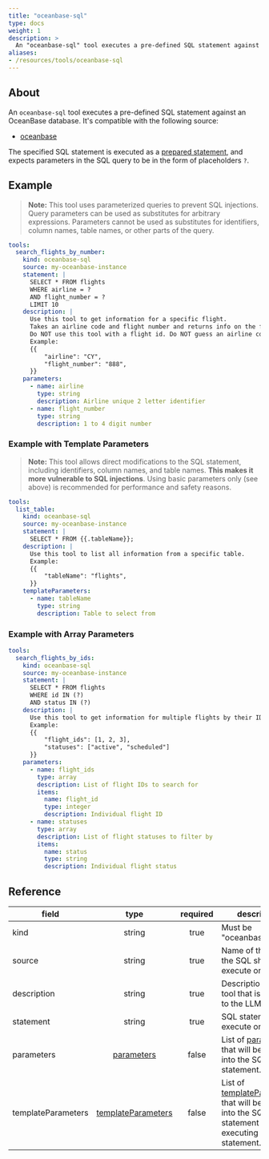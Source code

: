 ```yaml
---
title: "oceanbase-sql"
type: docs
weight: 1
description: > 
  An "oceanbase-sql" tool executes a pre-defined SQL statement against an OceanBase database.
aliases:
- /resources/tools/oceanbase-sql
---
```


## About

An `oceanbase-sql` tool executes a pre-defined SQL statement against an OceanBase database. It's compatible with the following source:

- [oceanbase](../sources/oceanbase.md)

The specified SQL statement is executed as a [prepared statement][mysql-prepare], and expects parameters in the SQL query to be in the form of placeholders `?`.

[mysql-prepare]: https://dev.mysql.com/doc/refman/8.4/en/sql-prepared-statements.html

## Example

> **Note:** This tool uses parameterized queries to prevent SQL injections.
> Query parameters can be used as substitutes for arbitrary expressions.
> Parameters cannot be used as substitutes for identifiers, column names, table names, or other parts of the query.

```yaml
tools:
  search_flights_by_number:
    kind: oceanbase-sql
    source: my-oceanbase-instance
    statement: |
      SELECT * FROM flights
      WHERE airline = ?
      AND flight_number = ?
      LIMIT 10
    description: |
      Use this tool to get information for a specific flight.
      Takes an airline code and flight number and returns info on the flight.
      Do NOT use this tool with a flight id. Do NOT guess an airline code or flight number.
      Example:
      {{
          "airline": "CY",
          "flight_number": "888",
      }}
    parameters:
      - name: airline
        type: string
        description: Airline unique 2 letter identifier
      - name: flight_number
        type: string
        description: 1 to 4 digit number
```

### Example with Template Parameters

> **Note:** This tool allows direct modifications to the SQL statement, including identifiers, column names, and table names. **This makes it more vulnerable to SQL injections**. Using basic parameters only (see above) is recommended for performance and safety reasons.

```yaml
tools:
  list_table:
    kind: oceanbase-sql
    source: my-oceanbase-instance
    statement: |
      SELECT * FROM {{.tableName}};
    description: |
      Use this tool to list all information from a specific table.
      Example:
      {{
          "tableName": "flights",
      }}
    templateParameters:
      - name: tableName
        type: string
        description: Table to select from
```

### Example with Array Parameters

```yaml
tools:
  search_flights_by_ids:
    kind: oceanbase-sql
    source: my-oceanbase-instance
    statement: |
      SELECT * FROM flights
      WHERE id IN (?)
      AND status IN (?)
    description: |
      Use this tool to get information for multiple flights by their IDs and statuses.
      Example:
      {{
          "flight_ids": [1, 2, 3],
          "statuses": ["active", "scheduled"]
      }}
    parameters:
      - name: flight_ids
        type: array
        description: List of flight IDs to search for
        items:
          name: flight_id
          type: integer
          description: Individual flight ID
      - name: statuses
        type: array
        description: List of flight statuses to filter by
        items:
          name: status
          type: string
          description: Individual flight status
```

## Reference

| **field**          | **type**                        | **required** | **description**                                                                                                                            |
|--------------------|:------------------------------:|:------------:|--------------------------------------------------------------------------------------------------------------------------------------------|
| kind               | string                         |     true     | Must be "oceanbase-sql".                                                                                                                   |
| source             | string                         |     true     | Name of the source the SQL should execute on.                                                                                              |
| description        | string                         |     true     | Description of the tool that is passed to the LLM.                                                                                         |
| statement          | string                         |     true     | SQL statement to execute on.                                                                                                               |
| parameters         | [parameters](_index#specifying-parameters)       |    false     | List of [parameters](_index#specifying-parameters) that will be inserted into the SQL statement.                                           |
| templateParameters | [templateParameters](_index#template-parameters) |    false     | List of [templateParameters](_index#template-parameters) that will be inserted into the SQL statement before executing prepared statement. | 